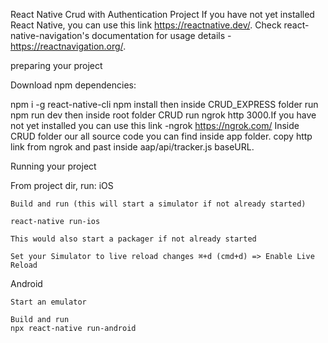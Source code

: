 React Native Crud with Authentication Project
If you have not yet installed React Native, you can use this link https://reactnative.dev/.
Check react-native-navigation's documentation for usage details -https://reactnavigation.org/.

preparing your project

Download npm dependencies:

npm i -g react-native-cli
npm install
then inside CRUD_EXPRESS folder run npm run dev
then inside root folder CRUD run ngrok http 3000.If you have not yet installed you can use this link -ngrok https://ngrok.com/
Inside CRUD folder our all source code you can find inside app folder.
copy http link from ngrok and past inside aap/api/tracker.js baseURL.

Running your project

From project dir, run:
iOS

    Build and run (this will start a simulator if not already started)

    react-native run-ios

    This would also start a packager if not already started

    Set your Simulator to live reload changes ⌘+d (cmd+d) => Enable Live Reload

Android

    Start an emulator

    Build and run
    npx react-native run-android
